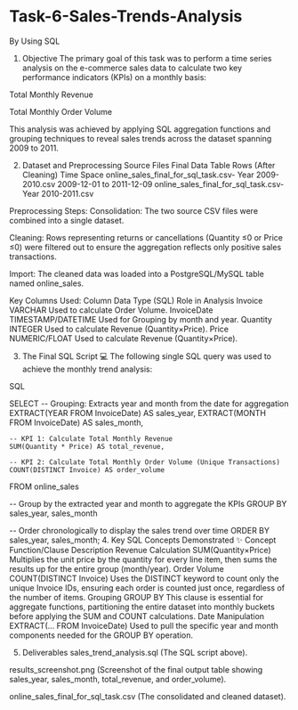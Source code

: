 # Task-6-Sales-Trends-Analysis
By Using SQL
1. Objective 
The primary goal of this task was to perform a time series analysis on the e-commerce sales data to calculate two key performance indicators (KPIs) on a monthly basis:

Total Monthly Revenue

Total Monthly Order Volume

This analysis was achieved by applying SQL aggregation functions and grouping techniques to reveal sales trends across the dataset spanning 2009 to 2011.

2. Dataset and Preprocessing 
Source Files	Final Data Table	Rows (After Cleaning)	Time Space
online_sales_final_for_sql_task.csv- Year 2009-2010.csv	2009-12-01 to 2011-12-09
online_sales_final_for_sql_task.csv- Year 2010-2011.csv			


Preprocessing Steps:
Consolidation: The two source CSV files were combined into a single dataset.

Cleaning: Rows representing returns or cancellations (Quantity ≤0 or Price ≤0) were filtered out to ensure the aggregation reflects only positive sales transactions.

Import: The cleaned data was loaded into a PostgreSQL/MySQL table named online_sales.

Key Columns Used:
Column	Data Type (SQL)	Role in Analysis
Invoice	VARCHAR	Used to calculate Order Volume.
InvoiceDate	TIMESTAMP/DATETIME	Used for Grouping by month and year.
Quantity	INTEGER	Used to calculate Revenue (Quantity×Price).
Price	NUMERIC/FLOAT	Used to calculate Revenue (Quantity×Price).


3. The Final SQL Script 💻
The following single SQL query was used to achieve the monthly trend analysis:

SQL

SELECT
    -- Grouping: Extracts year and month from the date for aggregation
    EXTRACT(YEAR FROM InvoiceDate) AS sales_year,
    EXTRACT(MONTH FROM InvoiceDate) AS sales_month,
    
    -- KPI 1: Calculate Total Monthly Revenue
    SUM(Quantity * Price) AS total_revenue,
    
    -- KPI 2: Calculate Total Monthly Order Volume (Unique Transactions)
    COUNT(DISTINCT Invoice) AS order_volume
    
FROM
    online_sales
    
-- Group by the extracted year and month to aggregate the KPIs
GROUP BY
    sales_year,
    sales_month
    
-- Order chronologically to display the sales trend over time
ORDER BY
    sales_year,
    sales_month;
4. Key SQL Concepts Demonstrated ✨
Concept	Function/Clause	Description
Revenue Calculation	SUM(Quantity×Price)	Multiplies the unit price by the quantity for every line item, then sums the results up for the entire group (month/year).
Order Volume	COUNT(DISTINCT Invoice)	Uses the DISTINCT keyword to count only the unique Invoice IDs, ensuring each order is counted just once, regardless of the number of items.
Grouping	GROUP BY	This clause is essential for aggregate functions, partitioning the entire dataset into monthly buckets before applying the SUM and COUNT calculations.
Date Manipulation	EXTRACT(... FROM InvoiceDate)	Used to pull the specific year and month components needed for the GROUP BY operation.


5. Deliverables
sales_trend_analysis.sql (The SQL script above).

results_screenshot.png (Screenshot of the final output table showing sales_year, sales_month, total_revenue, and order_volume).

online_sales_final_for_sql_task.csv (The consolidated and cleaned dataset).
